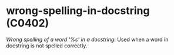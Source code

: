 # wrong-spelling-in-docstring (C0402)
*Wrong spelling of a word '%s' in a docstring:* Used when a word in
docstring is not spelled correctly.
